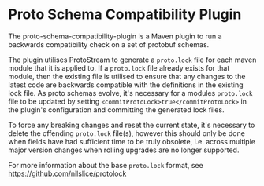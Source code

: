 # Proto Schema Compatibility Plugin
The proto-schema-compatibility-plugin is a Maven plugin to run a backwards compatibility check on a set of protobuf schemas.

The plugin utilises ProtoStream to generate a `proto.lock` file for each maven module
that it is applied to. If a `proto.lock` file already exists for that module, then the existing file is utilised to ensure
that any changes to the latest code are backwards compatible with the definitions in the existing lock file. As proto
schemas evolve, it's necessary for a modules `proto.lock` file to be updated by setting `<commitProtoLock>true</commitProtoLock>`
in the plugin's configuration and committing the generated lock files.

To force any breaking changes and reset the current state, it's necessary to delete the offending `proto.lock` file(s),
however this should only be done when fields have had sufficient time to be truly obsolete, i.e. across multiple major
version changes when rolling upgrades are no longer supported.

For more information about the base `proto.lock` format, see https://github.com/nilslice/protolock
